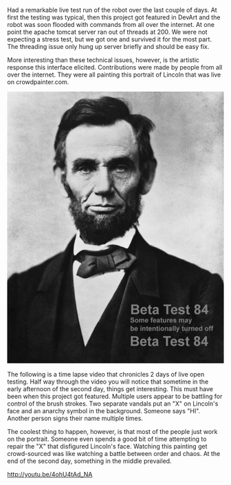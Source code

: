 Had a remarkable live test run of the robot over the last couple of days. At first the testing was typical, then this project got featured in DevArt and the robot was soon flooded with commands from all over the internet.  At one point the apache tomcat server ran out of threads at 200.  We were not expecting a stress test, but we got one and survived it for the most part. The threading issue only hung up server briefly and should be easy fix.

More interesting than these technical issues, however, is the artistic response this interface elicited. Contributions were made by people from all over the internet.  They were all painting this portrait of Lincoln that was live on crowdpainter.com.  

![Beta Test 84](../project_images/trace.jpg?raw=true "Beta Test 84")

The following is a time lapse video that chronicles 2 days of live open testing.  Half way through the video you will notice that sometime in the early afternoon of the second day, things get interesting.  This must have been when this project got featured.  Multiple users appear to be battling for control of the brush strokes.  Two separate vandals put an "X" on Lincoln's face and an anarchy symbol in the background. Someone says "HI". Another person signs their name multiple times.  

The coolest thing to happen, however, is that most of the people just work on the portrait.  Someone even spends a good bit of time attempting to repair the "X" that disfigured Lincoln's face.  Watching this painting get crowd-sourced was like watching a battle between order and chaos.  At the end of the second day, something in the middle prevailed. 

http://youtu.be/4ohU4tAd_NA
